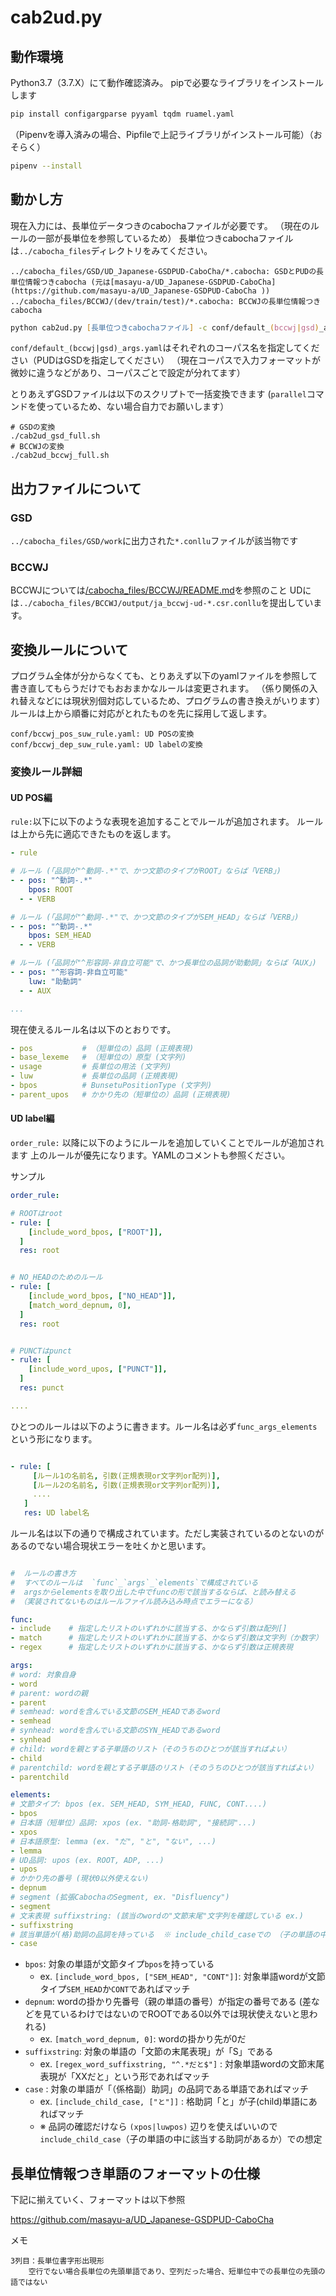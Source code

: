 # cab2ud.py

## 動作環境

Python3.7（3.7.X）にて動作確認済み。
pipで必要なライブラリをインストールします

```zsh
pip install configargparse pyyaml tqdm ruamel.yaml
```

（Pipenvを導入済みの場合、Pipfileで上記ライブラリがインストール可能）（おそらく）

```zsh
pipenv --install
```

## 動かし方

現在入力には、長単位データつきのcabochaファイルが必要です。
（現在のルールの一部が長単位を参照しているため）
長単位つきcabochaファイルは`../cabocha_files`ディレクトリをみてください。

```text
../cabocha_files/GSD/UD_Japanese-GSDPUD-CaboCha/*.cabocha: GSDとPUDの長単位情報つきcabocha (元は[masayu-a/UD_Japanese-GSDPUD-CaboCha](https://github.com/masayu-a/UD_Japanese-GSDPUD-CaboCha ))
../cabocha_files/BCCWJ/(dev/train/test)/*.cabocha: BCCWJの長単位情報つきcabocha
```

```zsh
python cab2ud.py [長単位つきcabochaファイル] -c conf/default_(bccwj|gsd)_args.yaml --debug -w [出力ファイル名(指定しない場合標準出力)]
```

`conf/default_(bccwj|gsd)_args.yaml`はそれぞれのコーパス名を指定してください（PUDはGSDを指定してください）
（現在コーパスで入力フォーマットが微妙に違うなどがあり、コーパスごとで設定が分れてます）

とりあえずGSDファイルは以下のスクリプトで一括変換できます
(`parallel`コマンドを使っているため、ない場合自力でお願いします）

```shell
# GSDの変換
./cab2ud_gsd_full.sh
# BCCWJの変換
./cab2ud_bccwj_full.sh
```

## 出力ファイルについて

### GSD

`../cabocha_files/GSD/work`に出力された`*.conllu`ファイルが該当物です

### BCCWJ

BCCWJについては[/cabocha_files/BCCWJ/README.md](/cabocha_files/BCCWJ/README.md)を参照のこと
UDには`../cabocha_files/BCCWJ/output/ja_bccwj-ud-*.csr.conllu`を提出しています。

## 変換ルールについて

プログラム全体が分からなくても、とりあえず以下のyamlファイルを参照して書き直してもらうだけでもおおまかなルールは変更されます。
（係り関係の入れ替えなどには現状別個対応しているため、プログラムの書き換えがいります）
ルールは上から順番に対応がとれたものを先に採用して返します。

```text
conf/bccwj_pos_suw_rule.yaml: UD POSの変換
conf/bccwj_dep_suw_rule.yaml: UD labelの変換
```

### 変換ルール詳細

#### UD POS編

`rule:`以下に以下のような表現を追加することでルールが追加されます。
ルールは上から先に適応できたものを返します。

```yaml
- rule

# ルール (「品詞が"^動詞-.*"で、かつ文節のタイプがROOT」ならば「VERB」)
- - pos: "^動詞-.*"
    bpos: ROOT
  - - VERB

# ルール (「品詞が"^動詞-.*"で、かつ文節のタイプがSEM_HEAD」ならば「VERB」)
- - pos: "^動詞-.*"
    bpos: SEM_HEAD
  - - VERB

# ルール (「品詞が"^形容詞-非自立可能"で、かつ長単位の品詞が助動詞」ならば「AUX」)
- - pos: "^形容詞-非自立可能"
    luw: "助動詞"
  - - AUX

...
```

現在使えるルール名は以下のとおりです。

```yaml
- pos           # （短単位の）品詞 (正規表現)
- base_lexeme   # （短単位の）原型 (文字列)
- usage         # 長単位の用法 (文字列)
- luw           # 長単位の品詞 (正規表現)
- bpos          # BunsetuPositionType (文字列)
- parent_upos   # かかり先の（短単位の）品詞 (正規表現)
```

#### UD label編

`order_rule:` 以降に以下のようにルールを追加していくことでルールが追加されます
上のルールが優先になります。YAMLのコメントも参照ください。

サンプル

```yaml
order_rule:

# ROOTはroot
- rule: [
    [include_word_bpos, ["ROOT"]],
  ]
  res: root


# NO_HEADのためのルール
- rule: [
    [include_word_bpos, ["NO_HEAD"]],
    [match_word_depnum, 0],
  ]
  res: root


# PUNCTはpunct
- rule: [
    [include_word_upos, ["PUNCT"]],
  ]
  res: punct

....
```

ひとつのルールは以下のように書きます。ルール名は必ず`func_args_elements`という形になります。

```yaml

- rule: [
     [ルール1の名前名, 引数(正規表現or文字列or配列)],
     [ルール2の名前名, 引数(正規表現or文字列or配列)],
     ....
   ]
   res: UD label名

```

ルール名は以下の通りで構成されています。ただし実装されているのとないのがあるのでない場合現状エラーを吐くかと思います。

```yaml

#  ルールの書き方
#  すべてのルールは  `func`_`args`_`elements`で構成されている
#  argsからelementsを取り出した中でfuncの形で該当するならば、と読み替える
# （実装されてないものはルールファイル読み込み時点でエラーになる）

func:
- include    # 指定したリストのいずれかに該当する、かならず引数は配列[]
- match      # 指定したリストのいずれかに該当する、かならず引数は文字列（か数字）
- regex      # 指定したリストのいずれかに該当する、かならず引数は正規表現

args:
# word: 対象自身
- word
# parent: wordの親
- parent
# semhead: wordを含んでいる文節のSEM_HEADであるword
- semhead
# synhead: wordを含んでいる文節のSYN_HEADであるword
- synhead
# child: wordを親とする子単語のリスト（そのうちのひとつが該当すればよい）
- child
# parentchild: wordを親とする子単語のリスト（そのうちのひとつが該当すればよい）
- parentchild

elements:
# 文節タイプ: bpos (ex. SEM_HEAD, SYM_HEAD, FUNC, CONT....)
- bpos
# 日本語（短単位）品詞: xpos (ex. "助詞-格助詞", "接続詞"...)
- xpos
# 日本語原型: lemma (ex. "だ", "と", "ない", ...)
- lemma
# UD品詞: upos (ex. ROOT, ADP, ...)
- upos
# かかり先の番号 (現状0以外使えない)
- depnum
# segment (拡張CabochaのSegment, ex. "Disfluency")
- segment
# 文末表現 suffixstring: (該当のwordの"文節末尾"文字列を確認している ex.)
- suffixstring
# 該当単語が(格)助詞の品詞を持っている  ※ include_child_caseでの （子の単語の中に該当する助詞があるか） 使用想定
- case
```

- `bpos`: 対象の単語が文節タイプ`bpos`を持っている
  - ex. `[include_word_bpos, ["SEM_HEAD", "CONT"]]`: 対象単語wordが文節タイプ`SEM_HEAD`か`CONT`であればマッチ
- `depnum`: wordの掛かり先番号（親の単語の番号）が指定の番号である (差などを見ているわけではないのでROOTである0以外では現状使えないと思われる)
  - ex. `[match_word_depnum, 0]`: wordの掛かり先が0だ
- `suffixstring`: 対象の単語の「文節の末尾表現」が「S」である
  - ex. `[regex_word_suffixstring, "^.*だと$"]` : 対象単語wordの文節末尾表現が「XXだと」という形であればマッチ
- `case` : 対象の単語が「（係格副）助詞」の品詞である単語であればマッチ
  - ex. `[include_child_case, ["と"]]` : 格助詞「と」が子(child)単語にあればマッチ
  - ※ 品詞の確認だけなら `(xpos|luwpos)` 辺りを使えばいいので `include_child_case`（子の単語の中に該当する助詞があるか）での想定



## 長単位情報つき単語のフォーマットの仕様

下記に揃えていく、フォーマットは以下参照

<https://github.com/masayu-a/UD_Japanese-GSDPUD-CaboCha>

メモ

```text
3列目：長単位書字形出現形
    空行でない場合長単位の先頭単語であり、空列だった場合、短単位中での長単位の先頭の語ではない
```
